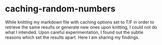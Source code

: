 # caching-random-numbers
While knitting my markdown file with caching options set to T/F in order to retrieve the same results or generate new ones upon knitting, I could not do what I intended. Upon careful experimentation, I found out the subtle reasons which set the results apart. Here I am sharing my findings.
